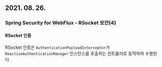 ## 2021. 08. 26.

### Spring Security for WebFlux - RSocket 보안(4)

#### RSocket 인증

RSocket 인증은 `AuthenticationPayloadInterceptor`가  `ReactiveAuthenticationManager` 인스턴스를 호출하는 컨트롤러로 동작하여 수행된다.